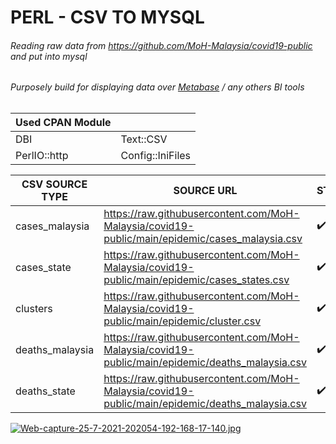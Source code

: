 # PERL - CSV TO MYSQL
###### Reading raw data from https://github.com/MoH-Malaysia/covid19-public and put into mysql
###### Purposely build for displaying data over [Metabase](https://www.metabase.com/) / any others BI tools

| Used CPAN Module					   ||
| ----------------- | ----------------- |
| DBI		    	| Text::CSV			|
| PerlIO::http	    | Config::IniFiles	|


| CSV SOURCE TYPE              | SOURCE URL                                                                                      | STATUS             |
| -----------------------------| ----------------------------------------------------------------------------------------------- |--------------------|
| cases_malaysia               | https://raw.githubusercontent.com/MoH-Malaysia/covid19-public/main/epidemic/cases_malaysia.csv  | :heavy_check_mark: |
| cases_state                  | https://raw.githubusercontent.com/MoH-Malaysia/covid19-public/main/epidemic/cases_states.csv    | :heavy_check_mark: |
| clusters                     | https://raw.githubusercontent.com/MoH-Malaysia/covid19-public/main/epidemic/cluster.csv         | :heavy_check_mark: |
| deaths_malaysia			   | https://raw.githubusercontent.com/MoH-Malaysia/covid19-public/main/epidemic/deaths_malaysia.csv | :heavy_check_mark: |
| deaths_state			       | https://raw.githubusercontent.com/MoH-Malaysia/covid19-public/main/epidemic/deaths_malaysia.csv | :heavy_check_mark: |
  
[![Web-capture-25-7-2021-202054-192-168-17-140.jpg](https://i.postimg.cc/MZgM131D/Web-capture-25-7-2021-202054-192-168-17-140.jpg)](https://postimg.cc/0rdysfWM)

